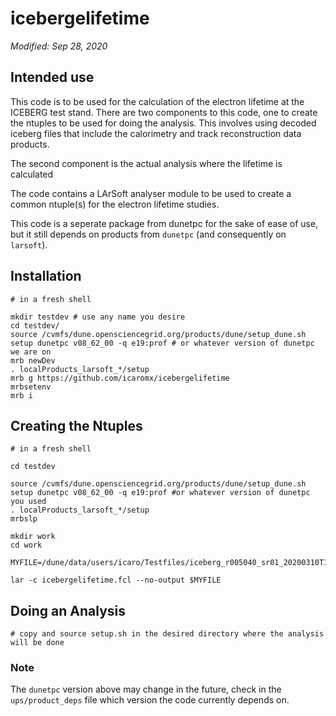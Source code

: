 # icebergelifetime
_Modified: Sep 28, 2020_

## Intended use

This code is to be used for the calculation of the electron lifetime at the ICEBERG test stand. There are two components to this code, one to create the ntuples to be used for doing the analysis. This involves using decoded iceberg files that include the calorimetry and track reconstruction data products.

The second component is the actual analysis where the lifetime is calculated

The code contains a LArSoft analyser module to be used to create a common ntuple(s) for the electron lifetime studies.

This code is a seperate package from dunetpc for the sake of ease of use, but it still depends on products from `dunetpc` (and consequently on `larsoft`).

## Installation
```
# in a fresh shell

mkdir testdev # use any name you desire
cd testdev/
source /cvmfs/dune.opensciencegrid.org/products/dune/setup_dune.sh
setup dunetpc v08_62_00 -q e19:prof # or whatever version of dunetpc we are on
mrb newDev
. localProducts_larsoft_*/setup
mrb g https://github.com/icaromx/icebergelifetime
mrbsetenv
mrb i
```

## Creating the Ntuples

```
# in a fresh shell

cd testdev

source /cvmfs/dune.opensciencegrid.org/products/dune/setup_dune.sh
setup dunetpc v08_62_00 -q e19:prof #or whatever version of dunetpc you used
. localProducts_larsoft_*/setup
mrbslp

mkdir work
cd work

MYFILE=/dune/data/users/icaro/Testfiles/iceberg_r005040_sr01_20200310T102105_1_dl1_reco.root

lar -c icebergelifetime.fcl --no-output $MYFILE
```

## Doing an Analysis

```
# copy and source setup.sh in the desired directory where the analysis will be done

```

### Note
The `dunetpc` version above may change in the future, check in the `ups/product_deps` file which version the code currently depends on.
